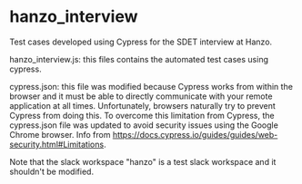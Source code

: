 # hanzo_interview
Test cases developed using Cypress for the SDET interview at Hanzo.

hanzo_interview.js: this files contains the automated test cases using cypress.

cypress.json: this file was modified because Cypress works from within the browser and it must be able 
to directly communicate with your remote application at all times. Unfortunately, 
browsers naturally try to prevent Cypress from doing this. To overcome this limitation from Cypress, the cypress.json file was  updated to avoid security issues using the Google Chrome browser.
Info from https://docs.cypress.io/guides/guides/web-security.html#Limitations.

Note that the slack workspace "hanzo" is a test slack workspace and it shouldn't be modified.
